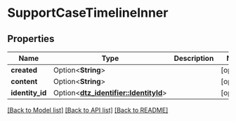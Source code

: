 # SupportCaseTimelineInner

## Properties

Name | Type | Description | Notes
------------ | ------------- | ------------- | -------------
**created** | Option<**String**> |  | [optional]
**content** | Option<**String**> |  | [optional]
**identity_id** | Option<[**dtz_identifier::IdentityId**](dtz_identifier::IdentityId.md)> |  | [optional]

[[Back to Model list]](../README.md#documentation-for-models) [[Back to API list]](../README.md#documentation-for-api-endpoints) [[Back to README]](../README.md)



